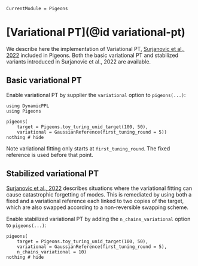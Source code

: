 ```@meta
CurrentModule = Pigeons
```

# [Variational PT](@id variational-pt)

We describe here the implementation 
of Variational PT, [Surjanovic et al., 2022](https://arxiv.org/abs/2206.00080) included in Pigeons. 
Both the basic variational PT and stabilized variants 
introduced in 
Surjanovic et al., 2022 are available. 


## Basic variational PT

Enable variational PT by supplier the `variational` option 
to `pigeons(...)`:

```@example variational
using DynamicPPL
using Pigeons

pigeons(
    target = Pigeons.toy_turing_unid_target(100, 50), 
    variational = GaussianReference(first_tuning_round = 5))
nothing # hide
```

Note variational fitting only starts at `first_tuning_round`. 
The fixed reference is used before that point.


## Stabilized variational PT 

[Surjanovic et al., 2022](https://arxiv.org/abs/2206.00080) describes situations where the variational fitting can 
cause catastrophic forgetting of modes. 
This is remediated by using both a fixed and a variational 
reference each linked to two copies of the target, which 
are also swapped according to a non-reversible swapping 
scheme. 

Enable stabilized variational PT by adding the `n_chains_variational` option 
to `pigeons(...)`:

```@example variational
pigeons(
    target = Pigeons.toy_turing_unid_target(100, 50), 
    variational = GaussianReference(first_tuning_round = 5), 
    n_chains_variational = 10)
nothing # hide
```
